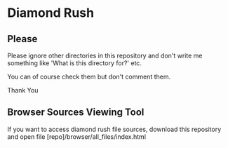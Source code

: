 # Diamond Rush
## Please
Please ignore other directories in this repository and don't write me something like 'What is this directory for?' etc.

You can of course check them but don't comment them.

Thank You
## Browser Sources Viewing Tool
If you want to access diamond rush file sources, download this repository and open file [repo]/browser/all_files/index.html  
